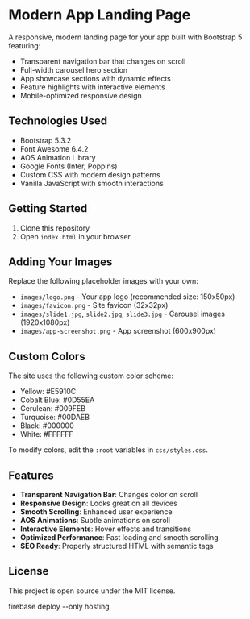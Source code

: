 # Modern App Landing Page

A responsive, modern landing page for your app built with Bootstrap 5 featuring:

- Transparent navigation bar that changes on scroll
- Full-width carousel hero section
- App showcase sections with dynamic effects
- Feature highlights with interactive elements
- Mobile-optimized responsive design

## Technologies Used

- Bootstrap 5.3.2
- Font Awesome 6.4.2
- AOS Animation Library
- Google Fonts (Inter, Poppins)
- Custom CSS with modern design patterns
- Vanilla JavaScript with smooth interactions

## Getting Started

1. Clone this repository
2. Open `index.html` in your browser

## Adding Your Images

Replace the following placeholder images with your own:

- `images/logo.png` - Your app logo (recommended size: 150x50px)
- `images/favicon.png` - Site favicon (32x32px)
- `images/slide1.jpg`, `slide2.jpg`, `slide3.jpg` - Carousel images (1920x1080px)
- `images/app-screenshot.png` - App screenshot (600x900px)

## Custom Colors

The site uses the following custom color scheme:

- Yellow: #E5910C
- Cobalt Blue: #0D55EA
- Cerulean: #009FEB
- Turquoise: #00DAEB
- Black: #000000
- White: #FFFFFF

To modify colors, edit the `:root` variables in `css/styles.css`.

## Features

- **Transparent Navigation Bar**: Changes color on scroll
- **Responsive Design**: Looks great on all devices
- **Smooth Scrolling**: Enhanced user experience
- **AOS Animations**: Subtle animations on scroll
- **Interactive Elements**: Hover effects and transitions
- **Optimized Performance**: Fast loading and smooth scrolling
- **SEO Ready**: Properly structured HTML with semantic tags

## License

This project is open source under the MIT license.

firebase deploy --only hosting